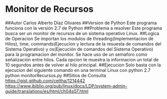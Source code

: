 # Monitor de Recursos
##Autor
Carlos Alberto Díaz Olivares
##Version de Python
Este programa funciona con la versión 2.7 de Python
##Problema a resolver
Este programa busca ser un monitor de recursos de un sistema operativo Linux.
##Logica de Operacion
Se importan los modulos de threading(Implementacion de Hilos), time, commands(Ejecucion y lectura de la resuesta de comandos del Sistema Operativo) y os(Ejecución de comandos del Sistema Operativo) para la programacion del monitor. Se hace uso de un semaforo como señalización entre hilos. Cada opcion te muestra la informacion un total de 10 segundos antes de volver al hilo principal.
##Ejecucion
Solo basta con la ejecucion del siguiente comando en una terminal Linux con python 2.7
	python monitorRecursos.py
##Sitios de Consulta
https://gist.github.com/celtha/1214442
https://www.ibiblio.org/pub/linux/docs/LDP/system-admin-guide/translations/es/html/ch04s07.html